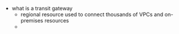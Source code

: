 - what is a transit gateway
    - regional resource used to connect thousands of VPCs and on-premises resources
    - 
